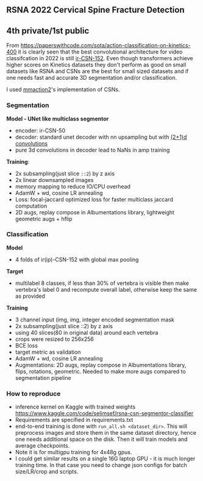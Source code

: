 ## RSNA 2022 Cervical Spine Fracture Detection
## 4th private/1st public

From https://paperswithcode.com/sota/action-classification-on-kinetics-400 it is clearly seen that the best convolutional architecture for video classifcation in 2022 is still [ir-CSN-152](https://arxiv.org/abs/1904.02811).
Even though transformers achieve higher scores on Kinetics datasets they don't perform as good on small datasets like RSNA and CSNs are the best for small sized  datasets and if one needs fast and accurate 3D segmentation and/or classification.

I used [mmaction2](https://github.com/open-mmlab/mmaction2)'s implementation of CSNs.
### Segmentation
**Model - UNet like multiclass segmentor** 
- encoder: ir-CSN-50
- decoder: standard unet decoder with nn upsampling but with [(2+1)d convolutions](https://arxiv.org/abs/1711.11248v3)
- pure 3d convolutions in decoder lead to NaNs in amp training

**Training**:
- 2x subsampling(just slice `::2`) by z axis
- 2x linear downsampled images
- memory mapping to reduce IO/CPU overhead
- AdamW + wd, cosine LR annealing
- Loss: focal-jaccard optimized loss for faster multiclass jaccard computation
- 2D augs, replay compose in Albumentations library, lightweight geometric augs + hflip

### Classification
**Model**
- 4 folds of ir(ip)-CSN-152 with global max pooling

**Target**
- multilabel 8 classes, if less than 30% of vertebra is visible then make  vertebra's label 0 and recompute overall label, otherwise keep the same as provided

**Training**

- 3 channel input (img, img, integer encoded segmentation mask 
- 2x subsampling(just slice ::2) by z axis
- using 40 slices(80 in original data) around each vertebra
- crops were resized to 256x256
- BCE loss
- target metric as validation
- AdamW + wd, cosine LR annealing
- Augmentations: 2D augs, replay compose in Albumentations library, flips, rotations, geometric. Needed to make more augs compared to segmentation pipeline

### How to reproduce 
- inference kernel on Kaggle with trained weights https://www.kaggle.com/code/selimsef/rsna-csn-segmentor-classifier
- Requirements are specified in requirements.txt
- end-to-end training is done with `run_all.sh <dataset_dir>`. This will preprocess images and store them in the same dataset directory, hence one needs additional space on the disk. Then it will train models and average checkpoints.
- Note it is for multigpu training for 4x48g gpus. 
- I could get similar results on a single 16G laptop GPU - it is much longer training time. In that case you need to change json configs for batch size/LR/crop and scripts.

